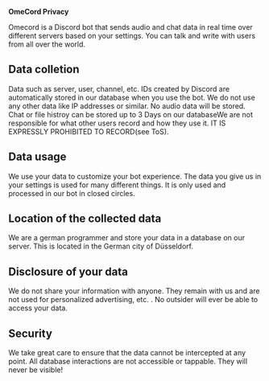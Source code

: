 **OmeCord Privacy**

Omecord is a Discord bot that sends audio and chat data in real time over different servers based on your settings. 
You can talk and write with users from all over the world. 

## Data colletion
Data such as server, user, channel, etc. IDs created by Discord are automatically stored in our database when you use the bot. 
We do not use any other data like IP addresses or similar. No audio data will be stored. Chat or file histroy can be stored up to 3 Days on our databaseWe are not responsible for what other users record and how they use it. IT IS EXPRESSLY PROHIBITED TO RECORD(see ToS).

## Data usage
We use your data to customize your bot experience. 
The data you give us in your settings is used for many different things. It is only used and processed in our bot in closed circles. 

## Location of the collected data
We are a german programmer and store your data in a database on our server. 
This is located in the German city of Düsseldorf. 

## Disclosure of your data
We do not share your information with anyone. They remain with us and are not used for personalized advertising, etc. . 
No outsider will ever be able to access your data.

## Security
We take great care to ensure that the data cannot be intercepted at any point. All database interactions are not accessible or tappable. 
They will never be visible!
